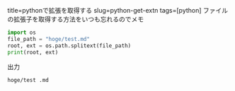 title=pythonで拡張を取得する
slug=python-get-extn
tags=[python]
ファイルの拡張子を取得する方法をいつも忘れるのでメモ

```python
import os
file_path = "hoge/test.md"
root, ext = os.path.splitext(file_path)
print(root, ext)
```

出力

```
hoge/test .md
```
